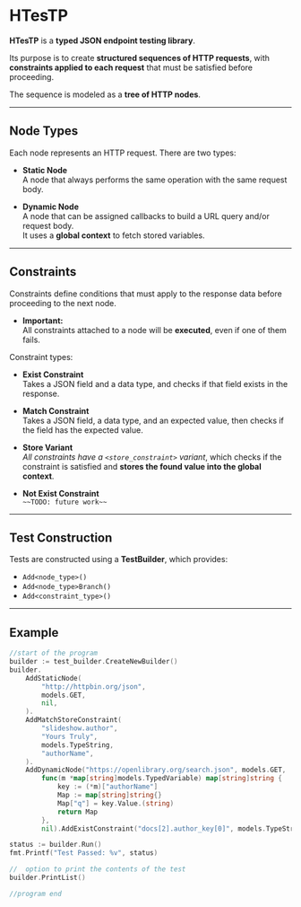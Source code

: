 # HTesTP

**HTesTP** is a **typed JSON endpoint testing library**.

Its purpose is to create **structured sequences of HTTP requests**, with **constraints applied to each request** that must be satisfied before proceeding.

The sequence is modeled as a **tree of HTTP nodes**.

---

## Node Types

Each node represents an HTTP request. There are two types:

- **Static Node**  
  A node that always performs the same operation with the same request body.

- **Dynamic Node**  
  A node that can be assigned callbacks to build a URL query and/or request body.  
  It uses a **global context** to fetch stored variables.

---

## Constraints

Constraints define conditions that must apply to the response data before proceeding to the next node.

- **Important:**  
  All constraints attached to a node will be **executed**, even if one of them fails.

Constraint types:

- **Exist Constraint**  
  Takes a JSON field and a data type, and checks if that field exists in the response.

- **Match Constraint**  
  Takes a JSON field, a data type, and an expected value, then checks if the field has the expected value.

- **Store Variant**  
  *All constraints have a `<store_constraint>` variant*, which checks if the constraint is satisfied and **stores the found value into the global context**.

- **Not Exist Constraint**  
  `~~TODO: future work~~`

---

## Test Construction

Tests are constructed using a **TestBuilder**, which provides:

- `Add<node_type>()`
- `Add<node_type>Branch()`
- `Add<constraint_type>()`

---

##  Example

```go
//start of the program
builder := test_builder.CreateNewBuilder()
builder.
    AddStaticNode(
        "http://httpbin.org/json",
        models.GET,
        nil,
    ).
    AddMatchStoreConstraint(
        "slideshow.author",
        "Yours Truly",
        models.TypeString,
        "authorName",
    ).
    AddDynamicNode("https://openlibrary.org/search.json", models.GET,
        func(m *map[string]models.TypedVariable) map[string]string {
            key := (*m)["authorName"]
            Map := map[string]string{}
            Map["q"] = key.Value.(string)
            return Map
        },
        nil).AddExistConstraint("docs[2].author_key[0]", models.TypeString)

status := builder.Run()
fmt.Printf("Test Passed: %v", status)

//	option to print the contents of the test
builder.PrintList()

//program end
```